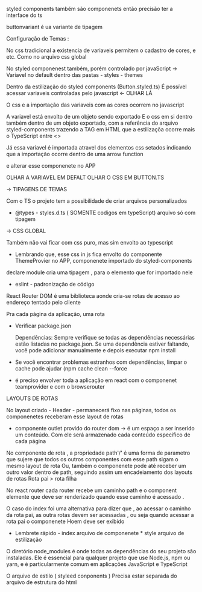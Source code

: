 styled components também são componenets então precisão ter a interface do ts


buttonvariant é ua variante de tipagem 

Configuração de Temas :

No css tradicional a existencia de variaveis permitem o cadastro de cores, e etc. Como no arquivo css global 

No styled componenest também, porém controlado por javaScript -> Variavel no default dentro das pastas - styles - themes

Dentro da estilização do styled components (Button.styled.ts) É possível acessar variaveis controladas pelo javascript <- OLHAR LÁ 

O css e a importação das variaveis com as cores ocorrem no javascript

A variavel está envolto de um objeto sendo exportado 
E o css em si dentro também dentro de um objeto exportado, com a referência do arquivo styled-components trazendo a TAG em HTML que 
a estilizaçõa ocorre mais o TypeScript entre <>

Já essa variavel é importada atravel dos elementos css setados indicando que a importação ocorre dentro de uma arrow function 

e alterar esse componenete no APP 

OLHAR A VARIAVEL EM DEFALT
OLHAR O CSS EM BUTTON.TS

-> TIPAGENS DE TEMAS

Com o TS o projeto tem a possibilidade de criar arquivos personalizados 

- @types - styles.d.ts ( SOMENTE codigos em typeScript) arquivo só com tipagem 

-> CSS GLOBAL 

Também não vai ficar com css puro, mas sim envolto ao typescript 

* Lembrando que, esse css in js fica envolto do componente ThemeProvier no APP, componenete importado do styled-components 

declare module cria uma tipagem , para o elemento que for importado nele 

* eslint - padronização de código 

React Router DOM é uma biblioteca aonde cria-se rotas de acesso ao endereço tentado pelo cliente 

Pra cada página da aplicação, uma rota 

* Verificar package.json

    Dependências: Sempre verifique se todas as dependências necessárias estão listadas no package.json. Se uma dependência estiver faltando, você pode adicionar manualmente e depois executar npm install

* Se você encontrar problemas estranhos com dependências, limpar o cache pode ajudar (npm cache clean --force

* é preciso envolver toda a aplicação em react com o componenet teamprovider e com o browserouter

LAYOUTS DE ROTAS

No layout criado - Header - permanecerá fixo nas páginas, todos os componenetes receberam esse layout de rotas

* componente outlet provido do router dom -> é um espaço a ser inserido um conteúdo. Com ele será armazenado cada conteúdo especifico de cada página 

No componente de rota <Route><Route/>, a propriedade path'/' é uma forma de parametro que sujere que todos os outros componentes com esse path sigam o mesmo layout de rota
Ou, também o componenete pode até receber um outro valor dentro de path, seguindo assim um encadeiamento dos layouts de rotas 
Rota pai > rota filha

No react router cada router recebe um caminho path e o component elemente que deve ser renderizado quando esse caminho é acessado .

O caso do index foi uma alternativa para dizer que , ao acessar o caminho da rota pai, as outra rotas devem ser acessadas , ou seja quando acessar a rota pai o componenete Hoem deve ser exibido 

* Lembrete rápido - index arquivo de componenete * style arquivo de estilização 


O diretório node_modules é onde todas as dependências do seu projeto são instaladas. Ele é essencial para qualquer projeto que use Node.js, npm ou yarn, e é particularmente comum em aplicações JavaScript e TypeScript

O arquivo de estilo ( styleed conponents ) Precisa estar separada do arquivo de estrutura do html 